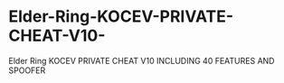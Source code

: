 # Elder-Ring-KOCEV-PRIVATE-CHEAT-V10-
Elder Ring KOCEV PRIVATE CHEAT V10 INCLUDING 40 FEATURES AND SPOOFER
